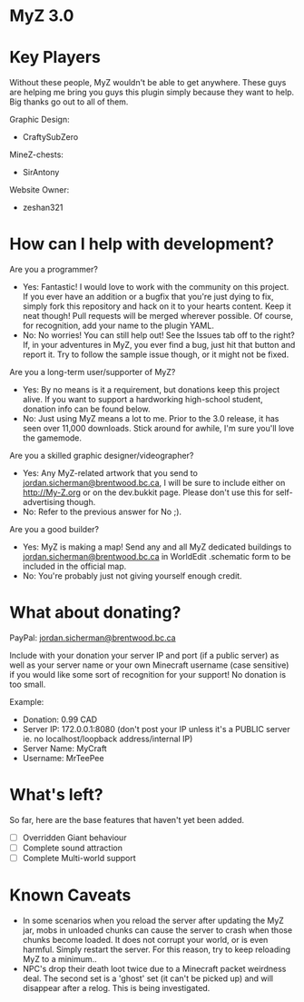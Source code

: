 MyZ 3.0
=======

Key Players
===========

Without these people, MyZ wouldn't be able to get anywhere. These guys are helping me bring you guys this plugin simply because they want to help. Big thanks go out to all of them.

Graphic Design:
* CraftySubZero

MineZ-chests:
* SirAntony

Website Owner:
* zeshan321

How can I help with development?
================================

Are you a programmer?

* Yes: Fantastic! I would love to work with the community on this project. If you ever have an addition or a bugfix that you're just dying to fix, simply fork this repository and hack on it to your hearts content. Keep it neat though! Pull requests will be merged wherever possible. Of course, for recognition, add your name to the plugin YAML.
* No: No worries! You can still help out! See the Issues tab off to the right? If, in your adventures in MyZ, you ever find a bug, just hit that button and report it. Try to follow the sample issue though, or it might not be fixed. 

Are you a long-term user/supporter of MyZ?

* Yes: By no means is it a requirement, but donations keep this project alive. If you want to support a hardworking high-school student, donation info can be found below.
* No: Just using MyZ means a lot to me. Prior to the 3.0 release, it has seen over 11,000 downloads. Stick around for awhile, I'm sure you'll love the gamemode. 

Are you a skilled graphic designer/videographer?

* Yes: Any MyZ-related artwork that you send to jordan.sicherman@brentwood.bc.ca, I will be sure to include either on http://My-Z.org or on the dev.bukkit page. Please don't use this for self-advertising though.
* No: Refer to the previous answer for No ;). 

Are you a good builder?

* Yes: MyZ is making a map! Send any and all MyZ dedicated buildings to jordan.sicherman@brentwood.bc.ca in WorldEdit .schematic form to be included in the official map.
* No: You're probably just not giving yourself enough credit.

What about donating?
====================

PayPal: jordan.sicherman@brentwood.bc.ca

Include with your donation your server IP and port (if a public server) as well as your server name or your own Minecraft username (case sensitive) if you would like some sort of recognition for your support! No donation is too small.

Example:

* Donation: 0.99 CAD
* Server IP: 172.0.0.1:8080 (don't post your IP unless it's a PUBLIC server ie. no localhost/loopback address/internal IP)
* Server Name: MyCraft
* Username: MrTeePee 

What's left?
============

So far, here are the base features that haven't yet been added.

- [ ] Overridden Giant behaviour
- [ ] Complete sound attraction
- [ ] Complete Multi-world support

Known Caveats
=============

* In some scenarios when you reload the server after updating the MyZ jar, mobs in unloaded chunks can cause the server to crash when those chunks become loaded. It does not corrupt your world, or is even harmful. Simply restart the server. For this reason, try to keep reloading MyZ to a minimum..
* NPC's drop their death loot twice due to a Minecraft packet weirdness deal. The second set is a 'ghost' set (it can't be picked up) and will disappear after a relog. This is being investigated.